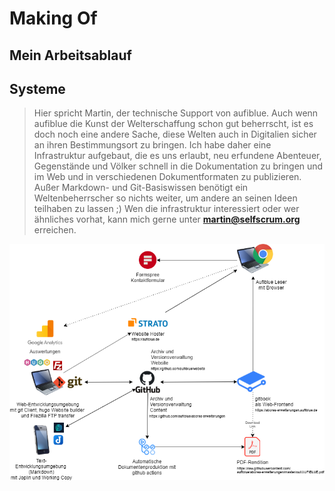 # Making Of

## Mein Arbeitsablauf

## Systeme

> Hier spricht Martin, der technische Support von aufiblue. Auch wenn aufiblue die Kunst der Welterschaffung schon gut beherrscht, ist es doch
  noch eine andere Sache, diese Welten auch in Digitalien sicher an ihren Bestimmungsort zu bringen. Ich habe daher eine Infrastruktur aufgebaut,
  die es uns erlaubt, neu erfundene Abenteuer, Gegenstände und Völker schnell in die Dokumentation zu bringen und im Web und in verschiedenen Dokumentformaten zu publizieren. Außer Markdown- und Git-Basiswissen benötigt ein Weltenbeherrscher so nichts weiter, um andere an seinen Ideen teilhaben zu lassen ;) 
  Wen die infrastruktur interessiert oder wer ähnliches vorhat, kann mich gerne unter **martin@selfscrum.org** erreichen.

![Systeme](../.gitbook/assets/systeme.png)

